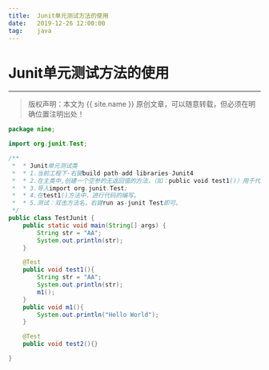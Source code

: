 ```yaml
---
title:  Junit单元测试方法的使用
date:   2019-12-26 12:00:00
tag:    java
---
```


# Junit单元测试方法的使用

***
> 版权声明：本文为 {{ site.name }} 原创文章，可以随意转载，但必须在明确位置注明出处！

<head><link rel="stylesheet" href="../css/rouge.css"></head>

```java
package nine;

import org.junit.Test;

/**
 *  * Junit单元测试类
 *  * 1.当前工程下-右键build path-add libraries-Junit4
 *  * 2.在主类中,创建一个空参的无返回值的方法，（如：public void test1()）用于代码的测试，方法上声明：@Test
 *  * 3.导入import org.junit.Test;
 *  * 4.在test1()方法中，进行代码的编写。
 *  * 5.测试：双击方法名，右键run as-junit Test即可。
 */
public class TestJunit {
    public static void main(String[] args) {
        String str = "AA";
        System.out.println(str);
    }

    @Test
    public void test1(){
        String str = "AA";
        System.out.println(str);
        m1();
    }
    public void m1(){
        System.out.println("Hello World");
    }

    @Test
    public void test2(){}

}

```